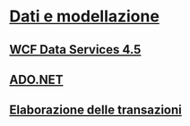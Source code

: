 # [Dati e modellazione](index.md)
## [WCF Data Services 4.5](wcf/)
## [ADO.NET](adonet/)
## [Elaborazione delle transazioni](transactions/)
